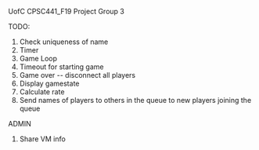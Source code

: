 UofC CPSC441_F19 Project Group 3


TODO:

1. Check uniqueness of name
2. Timer
3. Game Loop
4. Timeout for starting game
5. Game over -- disconnect all players
6. Display gamestate
8. Calculate rate
9. Send names of players to others in the queue to new players joining the queue


ADMIN

1. Share VM info
